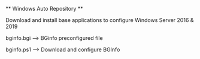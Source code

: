 ** Windows Auto Repository **

Download and install base applications to configure Windows Server 2016 &amp; 2019

bginfo.bgi --> BGinfo preconfigured file

bginfo.ps1 --> Download and configure BGInfo



